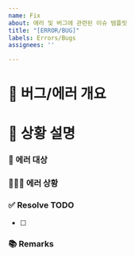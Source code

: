 ```yaml
---
name: Fix
about: 애러 및 버그에 관련된 이슈 템플릿
title: "[ERROR/BUG]"
labels: Errors/Bugs
assignees: ''

---
```


# 🐞 버그/에러 개요
<!-- 버그/에러 한 줄 요약 -->

# 📝 상황 설명
### 📄  에러 대상
<!-- 에러 발생 위치/대상 -->

### 🕵🏻‍♀️    에러 상황
<!-- 에러 상세 상황 (필요 시 사진 첨부) -->

### ✅ Resolve TODO
<!-- 에러/버그 수정 항목 (PR할 때는 모두 체크 상태) -->
- [ ] 

### 📚 Remarks
<!-- 이슈 해결 비고사항 -->